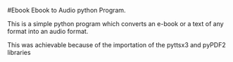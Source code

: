 #Ebook
Ebook to Audio python Program.

This is a simple python program which converts an e-book or a text of any format into an audio format. 

This was achievable because of the importation of the pyttsx3 and pyPDF2 libraries
